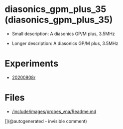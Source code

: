 # diasonics_gpm_plus_35 (diasonics_gpm_plus_35)

* Small description:  A diasonics GP/M plus, 3.5MHz

* Longer description:  A diasonics GP/M plus, 3.5MHz

# Experiments

* [20200808r](/include/experiments/auto/20200808r.md)


# Files

* [/include/images/probes_vna/Readme.md](/include/images/probes_vna/Readme.md)




[](@autogenerated - invisible comment)